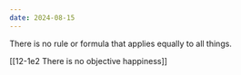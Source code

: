 ```yaml
---
date: 2024-08-15
---
```

There is no rule or formula that applies equally to all things.

[[12-1e2 There is no objective happiness]]

